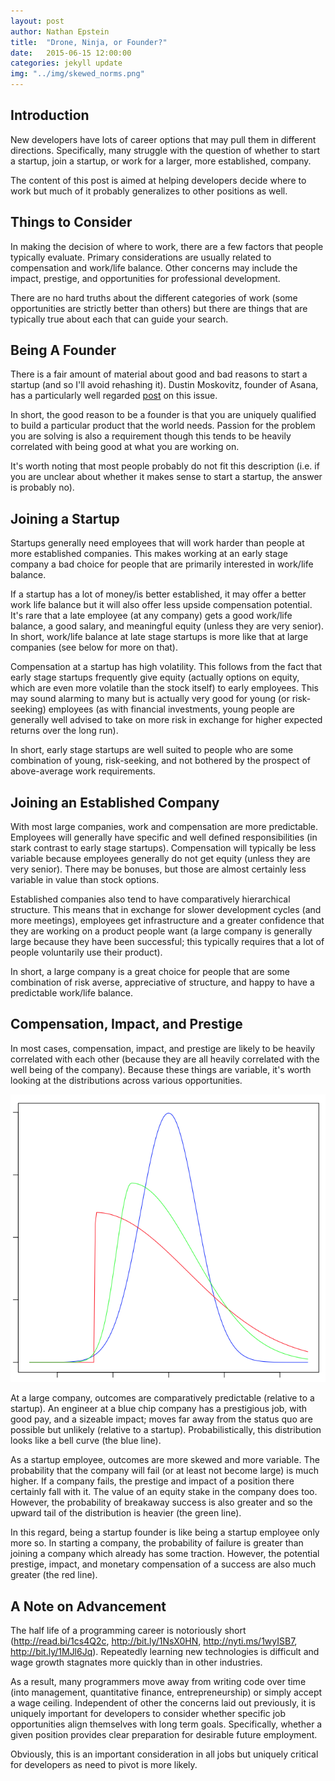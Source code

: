 ```yaml
---
layout: post
author: Nathan Epstein
title:  "Drone, Ninja, or Founder?"
date:   2015-06-15 12:00:00
categories: jekyll update
img: "../img/skewed_norms.png"
---
```


## Introduction

New developers have lots of career options that may pull them in different directions. Specifically, many struggle with the question of whether to start a startup, join a startup, or work for a larger, more established, company.

The content of this post is aimed at helping developers decide where to work but much of it probably generalizes to other positions as well.


## Things to Consider

In making the decision of where to work, there are a few factors that people typically evaluate. Primary considerations are usually related to compensation and work/life balance. Other concerns may include the impact, prestige, and opportunities for professional development.

There are no hard truths about the different categories of work (some opportunities are strictly better than others) but there are things that are typically true about each that can guide your search.


## Being A Founder

There is a fair amount of material about good and bad reasons to start a startup (and so I'll avoid rehashing it). Dustin Moskovitz, founder of Asana, has a particularly well regarded <a href="https://medium.com/i-m-h-o/good-and-bad-reasons-to-become-an-entrepreneur-decf0766de8d">post</a> on this issue.

In short, the good reason to be a founder is that you are uniquely qualified to build a particular product that the world needs. Passion for the problem you are solving is also a requirement though this tends to be heavily correlated with being good at what you are working on.

It's worth noting that most people probably do not fit this description (i.e. if you are unclear about whether it makes sense to start a startup, the answer is probably no).


## Joining a Startup

Startups generally need employees that will work harder than people at more established companies. This makes working at an early stage company a bad choice for people that are primarily interested in work/life balance.

If a startup has a lot of money/is better established, it may offer a better work life balance but it will also offer less upside compensation potential. It's rare that a late employee (at any company) gets a good work/life balance, a good salary, and meaningful equity (unless they are very senior). In short, work/life balance at late stage startups is more like that at large companies (see below for more on that).

Compensation at a startup has high volatility. This follows from the fact that early stage startups frequently give equity (actually options on equity, which are even more volatile than the stock itself) to early employees. This may sound alarming to many but is actually very good for young (or risk-seeking) employees (as with financial investments, young people are generally well advised to take on more risk in exchange for higher expected returns over the long run).

In short, early stage startups are well suited to people who are some combination of young, risk-seeking, and not bothered by the prospect of above-average work requirements.


## Joining an Established Company

With most large companies, work and compensation are more predictable. Employees will generally have specific and well defined responsibilities (in stark contrast to early stage startups). Compensation will typically be less variable because employees generally do not get equity (unless they are very senior). There may be bonuses, but those are almost certainly less variable in value than stock options.

Established companies also tend to have comparatively hierarchical structure. This means that in exchange for slower development cycles (and more meetings), employees get infrastructure and a greater confidence that they are working on a product people want (a large company is generally large because they have been successful; this typically requires that a lot of people voluntarily use their product).

In short, a large company is a great choice for people that are some combination of risk averse, appreciative of structure, and happy to have a predictable work/life balance.


## Compensation, Impact, and Prestige

In most cases, compensation, impact, and prestige are likely to be heavily correlated with each other (because they are all heavily correlated with the well being of the company). Because these things are variable, it's worth looking at the distributions across various opportunities.

<img src="../img/skewed_norms.png">

At a large company, outcomes are comparatively predictable (relative to a startup). An engineer at a blue chip company has a prestigious job, with good pay, and a sizeable impact; moves far away from the status quo are possible but unlikely (relative to a startup). Probabilistically, this distribution looks like a bell curve (the blue line).

As a startup employee, outcomes are more skewed and more variable. The probability that the company will fail (or at least not become large) is much higher. If a company fails, the prestige and impact of a position there certainly fall with it. The value of an equity stake in the company does too. However, the probability of breakaway success is also greater and so the upward tail of the distribution is heavier (the green line).

In this regard, being a startup founder is like being a startup employee only more so. In starting a company, the probability of failure is greater than joining a company which already has some traction. However, the potential prestige, impact, and monetary compensation of a success are also much greater (the red line).


## A Note on Advancement

The half life of a programming career is notoriously short (http://read.bi/1cs4Q2c, http://bit.ly/1NsX0HN, http://nyti.ms/1wyISB7, http://bit.ly/1MJl6Jq). Repeatedly learning new technologies is difficult and wage growth stagnates more quickly than in other industries.

As a result, many programmers move away from writing code over time (into management, quantitative finance, entrepreneurship) or simply accept a wage ceiling. Independent of other the concerns laid out previously, it is uniquely important for developers to consider whether specific job opportunities align themselves with long term goals. Specifically, whether a given position provides clear preparation for desirable future employment.

Obviously, this is an important consideration in all jobs but uniquely critical for developers as need to pivot is more likely.


